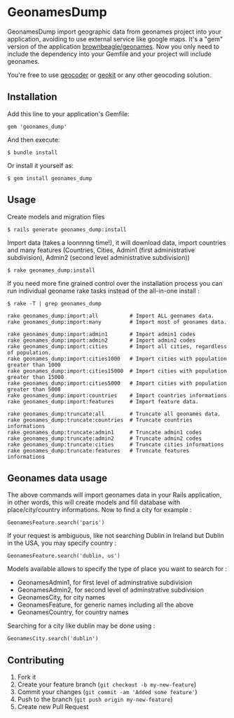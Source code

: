 # GeonamesDump

GeonamesDump import geographic data from geonames project into your application, avoiding to use external service like google maps.
It's a "gem" version of the application [brownbeagle/geonames](https://github.com/brownbeagle/geonames).
Now you only need to include the dependency into your Gemfile and your project will include geonames.

You're free to use [geocoder](https://github.com/alexreisner/geocoder) or [geokit](https://github.com/imajes/geokit) or any other geocoding solution.

## Installation

Add this line to your application's Gemfile:

    gem 'geonames_dump'

And then execute:

    $ bundle install

Or install it yourself as:

    $ gem install geonames_dump

## Usage

Create models and migration files

    $ rails generate geonames_dump:install

Import data (takes a loonnnng time!), it will download data, import countries and many features (Countries, Cities, Admin1 (first administrative subdivision), Admin2 (second level administrative subdivision))

    $ rake geonames_dump:install

If you need more fine grained control over the installation process you can run individual geoname rake tasks instead of the all-in-one install :

    $ rake -T | grep geonames_dump
    
    rake geonames_dump:import:all          # Import ALL geonames data.
    rake geonames_dump:import:many         # Import most of geonames data.
    
    rake geonames_dump:import:admin1       # Import admin1 codes
    rake geonames_dump:import:admin2       # Import admin2 codes
    rake geonames_dump:import:cities       # Import all cities, regardless of population.
    rake geonames_dump:import:cities1000   # Import cities with population greater than 1000
    rake geonames_dump:import:cities15000  # Import cities with population greater than 15000
    rake geonames_dump:import:cities5000   # Import cities with population greater than 5000
    rake geonames_dump:import:countries    # Import countries informations
    rake geonames_dump:import:features     # Import feature data.
    
    rake geonames_dump:truncate:all        # Truncate all geonames data.
    rake geonames_dump:truncate:countries  # Truncate countries informations
    rake geonames_dump:truncate:admin1     # Truncate admin1 codes
    rake geonames_dump:truncate:admin2     # Truncate admin2 codes
    rake geonames_dump:truncate:cities     # Truncate cities informations
    rake geonames_dump:truncate:features   # Truncate features informations

## Geonames data usage

The above commands will import geonames data in your Rails application, in other words, this will create models and fill database with place/city/country informations.
Now to find a city for example :

    GeonamesFeature.search('paris')

If your request is ambiguous, like not searching Dublin in Ireland but Dublin in the USA, you may specify country :

    GeonamesFeature.search('dublin, us')

Models available allows to specify the type of place you want to search for :

- GeonamesAdmin1, for first level of adminstrative subdivision
- GeonamesAdmin2, for second level of adminstrative subdivision
- GeonamesCity, for city names
- GeonamesFeature, for generic names including all the above
- GeonamesCountry, for country names

Searching for a city like dublin may be done using :

    GeonamesCity.search('dublin')

## Contributing

1. Fork it
2. Create your feature branch (`git checkout -b my-new-feature`)
3. Commit your changes (`git commit -am 'Added some feature'`)
4. Push to the branch (`git push origin my-new-feature`)
5. Create new Pull Request
